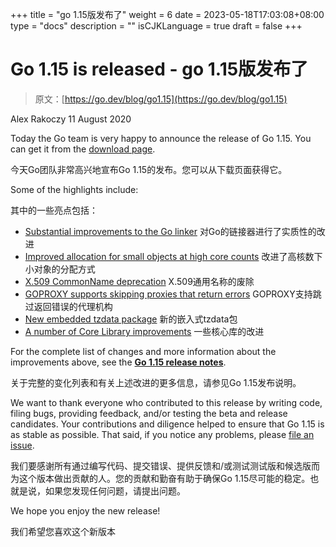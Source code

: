 +++
title = "go 1.15版发布了"
weight = 6
date = 2023-05-18T17:03:08+08:00
type = "docs"
description = ""
isCJKLanguage = true
draft = false
+++

# Go 1.15 is released - go 1.15版发布了

> 原文：[https://go.dev/blog/go1.15](https://go.dev/blog/go1.15)

Alex Rakoczy
11 August 2020

Today the Go team is very happy to announce the release of Go 1.15. You can get it from the [download page](https://go.dev/dl).

今天Go团队非常高兴地宣布Go 1.15的发布。您可以从下载页面获得它。

Some of the highlights include:

其中的一些亮点包括：

- [Substantial improvements to the Go linker](https://go.dev/doc/go1.15#linker) 对Go的链接器进行了实质性的改进
- [Improved allocation for small objects at high core counts](https://go.dev/doc/go1.15#runtime) 改进了高核数下小对象的分配方式
- [X.509 CommonName deprecation](https://go.dev/doc/go1.15#commonname) X.509通用名称的废除
- [GOPROXY supports skipping proxies that return errors](https://go.dev/doc/go1.15#go-command) GOPROXY支持跳过返回错误的代理机构
- [New embedded tzdata package](https://go.dev/doc/go1.15#time/tzdata) 新的嵌入式tzdata包
- [A number of Core Library improvements](https://go.dev/doc/go1.15#library) 一些核心库的改进

For the complete list of changes and more information about the improvements above, see the [**Go 1.15 release notes**](https://go.dev/doc/go1.15).

关于完整的变化列表和有关上述改进的更多信息，请参见Go 1.15发布说明。

We want to thank everyone who contributed to this release by writing code, filing bugs, providing feedback, and/or testing the beta and release candidates. Your contributions and diligence helped to ensure that Go 1.15 is as stable as possible. That said, if you notice any problems, please [file an issue](https://go.dev/issue/new).

我们要感谢所有通过编写代码、提交错误、提供反馈和/或测试测试版和候选版而为这个版本做出贡献的人。您的贡献和勤奋有助于确保Go 1.15尽可能的稳定。也就是说，如果您发现任何问题，请提出问题。

We hope you enjoy the new release!

我们希望您喜欢这个新版本
